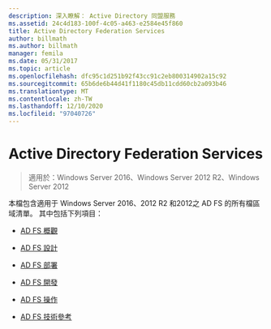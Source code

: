 ```yaml
---
description: 深入瞭解： Active Directory 同盟服務
ms.assetid: 24c4d183-100f-4c05-a463-e2584e45f860
title: Active Directory Federation Services
author: billmath
ms.author: billmath
manager: femila
ms.date: 05/31/2017
ms.topic: article
ms.openlocfilehash: dfc95c1d251b92f43cc91c2eb800314902a15c92
ms.sourcegitcommit: 65b6de6b44d41f1180c45db11cdd60cb2a093b46
ms.translationtype: MT
ms.contentlocale: zh-TW
ms.lasthandoff: 12/10/2020
ms.locfileid: "97040726"
---
```

# <a name="active-directory-federation-services"></a>Active Directory Federation Services

>適用於：Windows Server 2016、Windows Server 2012 R2、Windows Server 2012

本檔包含適用于 Windows Server 2016、2012 R2 和2012之 AD FS 的所有檔區域清單。  其中包括下列項目：

* [AD FS 概觀](./ad-fs/ad-fs-overview.md)

* [AD FS 設計](ad-fs/AD-FS-Design.md)

* [AD FS 部署](ad-fs/AD-FS-Deployment.md)

* [AD FS 開發](ad-fs/AD-FS-Development.md)

* [AD FS 操作](./ad-fs/ad-fs-operations.md)

* [AD FS 技術參考](ad-fs/AD-FS-Technical-Reference.md)
